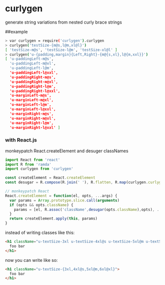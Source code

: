 # curlygen
generate string variations from nested curly brace strings

##example 
```sh
> var curlygen = require('curlygen').curlygen
> curlygen('testSize-{m@s,l@m,xl@l}')
[ 'testSize-m@s', 'testSize-l@m', 'testSize-xl@l' ]
> curlygen('u-{padding,margin}{Left,Right}-{m@{s,xl},l@{m,xxl}}')
[ 'u-paddingLeft-m@s',
  'u-paddingLeft-m@xl',
  'u-paddingLeft-l@m',
  'u-paddingLeft-l@xxl',
  'u-paddingRight-m@s',
  'u-paddingRight-m@xl',
  'u-paddingRight-l@m',
  'u-paddingRight-l@xxl',
  'u-marginLeft-m@s',
  'u-marginLeft-m@xl',
  'u-marginLeft-l@m',
  'u-marginLeft-l@xxl',
  'u-marginRight-m@s',
  'u-marginRight-m@xl',
  'u-marginRight-l@m',
  'u-marginRight-l@xxl' ]
```


### with React.js

monkeypatch React.createElement and desuger classNames

```javascript
import React from 'react'
import R from 'ramda'
import curlygen from 'curlygen'

const createElement = React.createElement
const desugar = R.compose(R.join(' '), R.flatten, R.map(curlygen.curlygen), R.split(' '))

// monkeypatch React
React.createElement = function(el, opts, ...args) {
  var params = Array.prototype.slice.call(arguments)
  if (opts && opts.className) {
    params = [el, R.assoc('className',desugar(opts.className),opts), ...args]
  }
  return createElement.apply(this, params)
}
```

instead of writing classes like this:

```html
<h1 className="u-textSize-3xl u-textSize-4xl@s u-textSize-5xl@m u-textSize-6xl@xl ">
  foo bar
</h1>
```

now you can write like so:

```html
<h1 className="u-textSize-{3xl,4xl@s,5xl@m,6xl@xl}">
  foo bar
</h1>
```